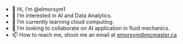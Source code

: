 - 👋 Hi, I’m @elmorsym1
- 👀 I’m interested in AI and Data Analytics.
- 🌱 I’m currently learning cloud computing.
- 💞️ I’m looking to collaborate on AI application in fluid mechanics.
- 📫 How to reach me, shoot me an email at emorsym@mcmaster.ca

<!---
elmorsym1/elmorsym1 is a ✨ special ✨ repository because its `README.md` (this file) appears on your GitHub profile.
You can click the Preview link to take a look at your changes.
--->
